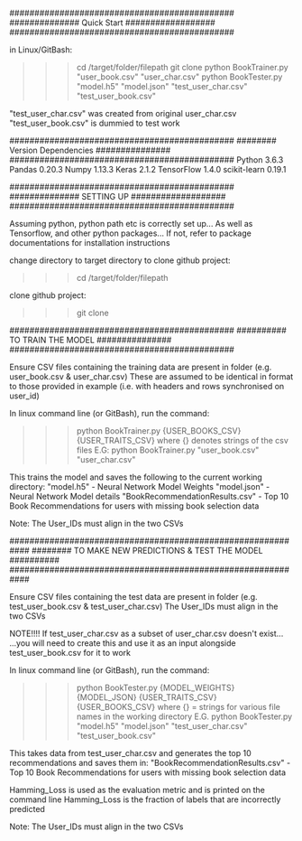 #############################################
############## Quick Start ##################
#############################################

in Linux/GitBash:

>>> cd /target/folder/filepath
>>> git clone <project>
>>> python BookTrainer.py "user_book.csv" "user_char.csv"
>>> python BookTester.py "model.h5" "model.json" "test_user_char.csv" "test_user_book.csv"

"test_user_char.csv" was created from original user_char.csv
"test_user_book.csv" is dummied to test work


#############################################
######## Version Dependencies ###############
#############################################
Python 3.6.3
Pandas 0.20.3
Numpy 1.13.3
Keras 2.1.2
TensorFlow 1.4.0
scikit-learn 0.19.1



#############################################
############## SETTING UP ###################
#############################################

Assuming python, python path etc is correctly set up...
As well as Tensorflow, and other python packages...
If not, refer to package documentations for installation instructions

change directory to target directory to clone github project:
>>> cd /target/folder/filepath

clone github project:
>>> git clone <project>



#############################################
########## TO TRAIN THE MODEL ###############
#############################################

Ensure CSV files containing the training data are present in folder (e.g. user_book.csv & user_char.csv)
These are assumed to be identical in format to those provided in example (i.e. with headers and rows synchronised on user_id)


In linux command line (or GitBash), run the command:
>>> python BookTrainer.py {USER_BOOKS_CSV} {USER_TRAITS_CSV}
where {} denotes strings of the csv files
E.G:
>>> python BookTrainer.py "user_book.csv" "user_char.csv"


This trains the model and saves the following to the current working directory:
"model.h5" - Neural Network Model Weights
"model.json" - Neural Network Model details
"BookRecommendationResults.csv" - Top 10 Book Recommendations for users with missing book selection data

Note: The User_IDs must align in the two CSVs


############################################################
######## TO MAKE NEW PREDICTIONS & TEST THE MODEL ##########
############################################################


Ensure CSV files containing the test data are present in folder (e.g. test_user_book.csv & test_user_char.csv)
The User_IDs must align in the two CSVs

NOTE!!!! If test_user_char.csv as a subset of user_char.csv doesn't exist...
...you will need to create this and use it as an input alongside test_user_book.csv for it to work

In linux command line (or GitBash), run the command:
>>> python BookTester.py {MODEL_WEIGHTS} {MODEL_JSON} {USER_TRAITS_CSV} {USER_BOOKS_CSV} 
where {} = strings for various file names in the working directory
E.G.
>>> python BookTester.py "model.h5" "model.json" "test_user_char.csv" "test_user_book.csv"

This takes data from test_user_char.csv and generates the top 10 recommendations and saves them in: 
"BookRecommendationResults.csv" - Top 10 Book Recommendations for users with missing book selection data

Hamming_Loss is used as the evaluation metric and is printed on the command line
Hamming_Loss is the fraction of labels that are incorrectly predicted
  

Note: The User_IDs must align in the two CSVs
